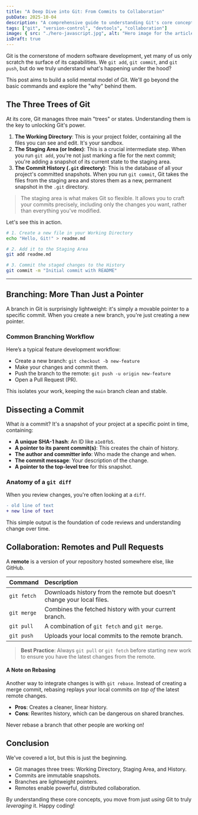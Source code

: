 ```yaml
---
title: "A Deep Dive into Git: From Commits to Collaboration"
pubDate: 2025-10-04
description: "A comprehensive guide to understanding Git's core concepts, from the staging area to advanced collaboration workflows. Perfect for beginners and those looking to solidify their mental model."
tags: ["git", "version-control", "devtools", "collaboration"]
image: { src: "./hero-javascript.jpg", alt: "Hero image for the article" }
isDraft: true
---
```


Git is the cornerstone of modern software development, yet many of us only scratch the surface of its capabilities. We `git add`, `git commit`, and `git push`, but do we truly understand what's happening under the hood?

This post aims to build a solid mental model of Git. We'll go beyond the basic commands and explore the "why" behind them.

## The Three Trees of Git

At its core, Git manages three main "trees" or states. Understanding them is the key to unlocking Git's power.

1.  **The Working Directory**: This is your project folder, containing all the files you can see and edit. It's your sandbox.
2.  **The Staging Area (or Index)**: This is a crucial intermediate step. When you run `git add`, you're not just marking a file for the next commit; you're adding a snapshot of its current state to the staging area.
3.  **The Commit History (`.git` directory)**: This is the database of all your project's committed snapshots. When you run `git commit`, Git takes the files from the staging area and stores them as a new, permanent snapshot in the `.git` directory.

> The staging area is what makes Git so flexible. It allows you to craft your commits precisely, including only the changes you want, rather than everything you've modified.

Let's see this in action.

```bash
# 1. Create a new file in your Working Directory
echo "Hello, Git!" > readme.md

# 2. Add it to the Staging Area
git add readme.md

# 3. Commit the staged changes to the History
git commit -m "Initial commit with README"
```

---

## Branching: More Than Just a Pointer

A branch in Git is surprisingly lightweight: it's simply a movable pointer to a specific commit. When you create a new branch, you're just creating a new pointer.

### Common Branching Workflow

Here’s a typical feature development workflow:

- Create a new branch: `git checkout -b new-feature`
- Make your changes and commit them.
- Push the branch to the remote: `git push -u origin new-feature`
- Open a Pull Request (PR).

This isolates your work, keeping the `main` branch clean and stable.

## Dissecting a Commit

What _is_ a commit? It's a snapshot of your project at a specific point in time, containing:

- **A unique SHA-1 hash**: An ID like `a1e8fb5`.
- **A pointer to its parent commit(s)**: This creates the chain of history.
- **The author and committer info**: Who made the change and when.
- **The commit message**: Your description of the change.
- **A pointer to the top-level tree** for this snapshot.

### Anatomy of a `git diff`

When you review changes, you're often looking at a `diff`.

```diff
- old line of text
+ new line of text
```

This simple output is the foundation of code reviews and understanding change over time.

## Collaboration: Remotes and Pull Requests

A **remote** is a version of your repository hosted somewhere else, like GitHub.

| Command     | Description                                                            |
| :---------- | :--------------------------------------------------------------------- |
| `git fetch` | Downloads history from the remote but doesn't change your local files. |
| `git merge` | Combines the fetched history with your current branch.                 |
| `git pull`  | A combination of `git fetch` and `git merge`.                          |
| `git push`  | Uploads your local commits to the remote branch.                       |

> **Best Practice**: Always `git pull` or `git fetch` before starting new work to ensure you have the latest changes from the remote.

#### A Note on Rebasing

Another way to integrate changes is with `git rebase`. Instead of creating a merge commit, rebasing replays your local commits _on top of_ the latest remote changes.

- **Pros**: Creates a cleaner, linear history.
- **Cons**: Rewrites history, which can be dangerous on shared branches.

Never rebase a branch that other people are working on!

## Conclusion

We've covered a lot, but this is just the beginning.

- Git manages three trees: Working Directory, Staging Area, and History.
- Commits are immutable snapshots.
- Branches are lightweight pointers.
- Remotes enable powerful, distributed collaboration.

By understanding these core concepts, you move from just _using_ Git to truly _leveraging_ it. Happy coding!
